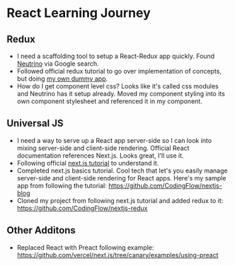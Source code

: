 # React Learning Journey

## Redux

- I need a scaffolding tool to setup a React-Redux app quickly. Found [Neutrino](https://neutrinojs.org/)  via Google search.
- Followed official redux tutorial to go over implementation of concepts, but doing [my own dummy app](https://github.com/CodingFlow/react-redux).
- How do I get component level css? Looks like it's called css modules and Neutrino has it setup already. Moved my component styling into its own component stylesheet and referenced it in my component.

## Universal JS

- I need a way to serve up a React app server-side so I can look into mixing server-side and client-side rendering. Official React documentation references Next.js. Looks great, I'll use it.
- Following official [next.js tutorial](https://nextjs.org/learn/basics/create-nextjs-app) to understand it.
- Completed next.js basics tutorial. Cool tech that let's you easily manage server-side and client-side rendering for React apps. Here's my sample app from following the tutorial: https://github.com/CodingFlow/nextjs-blog
- Cloned my project from following next.js tutorial and added redux to it: https://github.com/CodingFlow/nextjs-redux

## Other Additons

- Replaced React with Preact following example: https://github.com/vercel/next.js/tree/canary/examples/using-preact
